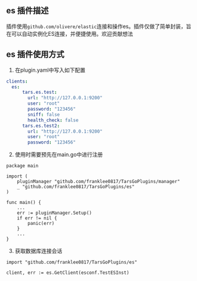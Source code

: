 ## es 插件描述

插件使用`github.com/olivere/elastic`连接和操作es。插件仅做了简单封装，旨在可以自动实例化ES连接，并便捷使用。欢迎贡献想法
## es 插件使用方式
1. 在plugin.yaml中写入如下配置
```yaml
clients:
  es:
      tars.es.test:
        url: "http://127.0.0.1:9200"
        user: "root"
        password: "123456"
        sniff: false
        health_check: false
      tars.es.test2:
        url: "http://127.0.0.1:9200"
        user: "root"
        password: "123456"
```
2. 使用时需要预先在main.go中进行注册

```golang
package main

import (
    pluginManager "github.com/franklee0817/TarsGoPlugins/manager"
    _ "github.com/franklee0817/TarsGoPlugins/es"
)

func main() {
	...
	err := pluginManager.Setup()
	if err != nil {
		panic(err)
    }
	...
}
```

3. 获取数据库连接会话
```golang
import "github.com/franklee0817/TarsGoPlugins/es"

client, err := es.GetClient(esconf.TestESInst)

```